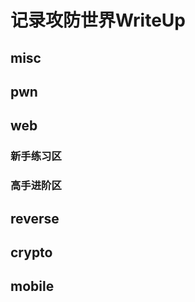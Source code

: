 # 记录攻防世界WriteUp

## misc



## pwn



## web

### 新手练习区


### 高手进阶区



## reverse



## crypto



## mobile


